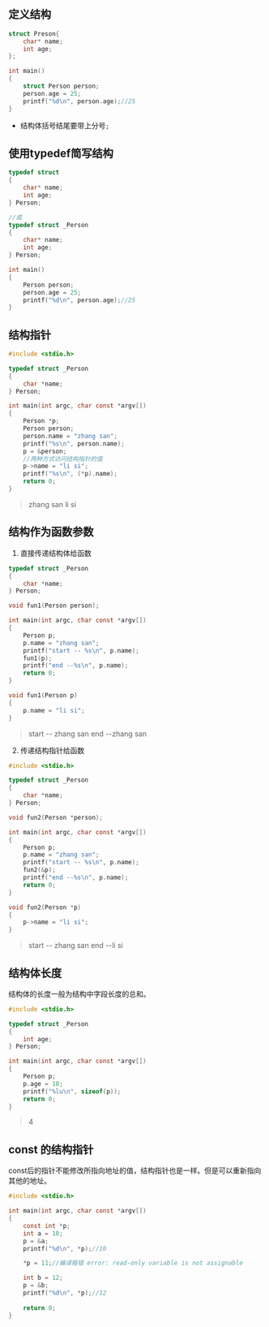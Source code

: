 ## 定义结构

```c
struct Preson{
    char* name;
    int age;
};

int main()
{
    struct Person person;
    person.age = 25;
    printf("%d\n", person.age);//25
}
```

* 结构体括号结尾要带上分号`;`

## 使用typedef简写结构

```c
typedef struct
{
    char* name;
    int age;
} Person;

//或
typedef struct _Person
{
    char* name;
    int age;
} Person;

int main()
{
    Person person;
    person.age = 25;
    printf("%d\n", person.age);//25
}
```

## 结构指针

```c
#include <stdio.h>

typedef struct _Person
{
    char *name;
} Person;

int main(int argc, char const *argv[])
{
    Person *p;
    Person person;
    person.name = "zhang san";
    printf("%s\n", person.name);
    p = &person;
    //两种方式访问结构指针的值
    p->name = "li si";
    printf("%s\n", (*p).name);
    return 0;
}
```

> zhang san
> li si

## 结构作为函数参数

1. 直接传递结构体给函数

```c
typedef struct _Person
{
    char *name;
} Person;

void fun1(Person person);

int main(int argc, char const *argv[])
{
    Person p;
    p.name = "zhang san";
    printf("start -- %s\n", p.name);
    fun1(p);
    printf("end --%s\n", p.name);
    return 0;
}

void fun1(Person p)
{
    p.name = "li si";
}
```

> start -- zhang san
> end --zhang san

2. 传递结构指针给函数

```c
#include <stdio.h>

typedef struct _Person
{
    char *name;
} Person;

void fun2(Person *person);

int main(int argc, char const *argv[])
{
    Person p;
    p.name = "zhang san";
    printf("start -- %s\n", p.name);
    fun2(&p);
    printf("end --%s\n", p.name);
    return 0;
}

void fun2(Person *p)
{
    p->name = "li si";
}
```

> start -- zhang san
> end --li si

## 结构体长度

结构体的长度一般为结构中字段长度的总和。

```c
#include <stdio.h>

typedef struct _Person
{
    int age;
} Person;

int main(int argc, char const *argv[])
{
    Person p;
    p.age = 18;
    printf("%lu\n", sizeof(p));
    return 0;
}
```

> 4

## const 的结构指针

const后的指针不能修改所指向地址的值，结构指针也是一样。但是可以重新指向其他的地址。

```c
#include <stdio.h>

int main(int argc, char const *argv[])
{
    const int *p;
    int a = 10;
    p = &a;
    printf("%d\n", *p);//10

    *p = 11;//编译报错 error: read-only variable is not assignable

    int b = 12;
    p = &b;
    printf("%d\n", *p);//12
    
    return 0;
}
```

